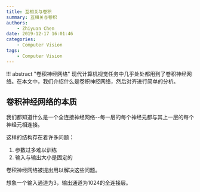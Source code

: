 ```yaml
---
title: 互相关与卷积
summary: 互相关与卷积
authors:
    - Zhiyuan Chen
date: 2019-12-17 16:01:46
categories:
    - Computer Vision
tags:
    - Computer Vision
---
```


!!! abstract "卷积神经网络"
    现代计算机视觉任务中几乎处处都用到了卷积神经网络。在本文中，我们介绍什么是卷积神经网络，然后对齐进行简单的分析。

## 卷积神经网络的本质

我们都知道什么是一个全连接神经网络--每一层的每个神经元都与其上一层的每个神经元相连接。

这样的结构存在着许多问题：

1. 参数过多难以训练
2. 输入与输出大小是固定的

卷积神经网络被提出用以解决这些问题。

想象一个输入通道为3，输出通道为1024的全连接层。
